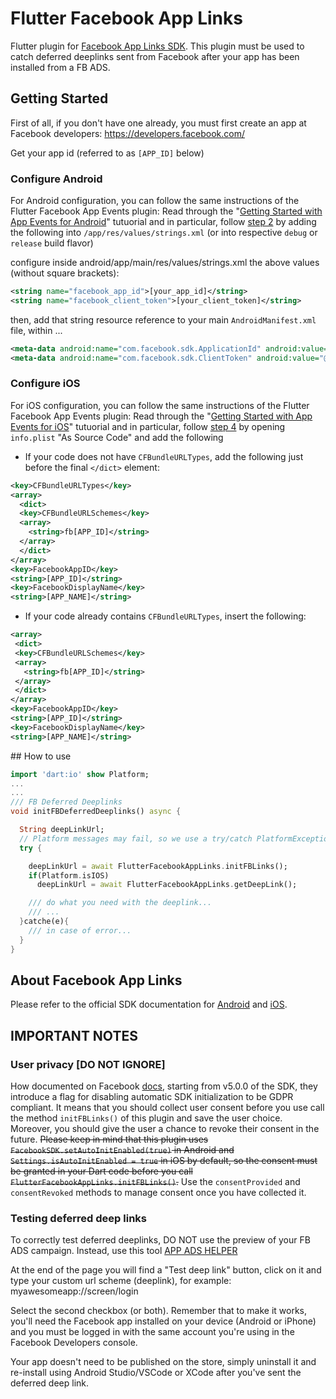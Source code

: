 # Flutter Facebook App Links

Flutter plugin for [Facebook App Links SDK](https://developers.facebook.com/docs/app-ads/deep-linking/). This plugin must be used to catch deferred deeplinks sent from Facebook after your app has been installed from a FB ADS.

## Getting Started

First of all, if you don't have one already, you must first create an app at Facebook developers: https://developers.facebook.com/

Get your app id (referred to as `[APP_ID]` below)


### Configure Android
For Android configuration, you can follow the same instructions of the Flutter Facebook App Events plugin:
Read through the "[Getting Started with App Events for Android](https://developers.facebook.com/docs/app-events/getting-started-app-events-android)" tutuorial and in particular, follow [step 2](https://developers.facebook.com/docs/app-events/getting-started-app-events-android#2--add-your-facebook-app-id) by adding the following into `/app/res/values/strings.xml` (or into respective `debug` or `release` build flavor)

configure inside android/app/main/res/values/strings.xml the above values (without square brackets):
```xml
<string name="facebook_app_id">[your_app_id]</string>
<string name="facebook_client_token">[your_client_token]</string>
```

then, add that string resource reference to your main `AndroidManifest.xml` file, within <application>...</application>

```xml
<meta-data android:name="com.facebook.sdk.ApplicationId" android:value="@string/facebook_app_id" />
<meta-data android:name="com.facebook.sdk.ClientToken" android:value="@string/facebook_client_token"/>
```


### Configure iOS
For iOS configuration, you can follow the same instructions of the Flutter Facebook App Events plugin:
Read through the "[Getting Started with App Events for iOS](https://developers.facebook.com/docs/app-events/getting-started-app-events-ios)" tutuorial and in particular, follow [step 4](https://developers.facebook.com/docs/app-events/getting-started-app-events-ios#plist-config) by opening `info.plist` "As Source Code" and add the following


 * If your code does not have `CFBundleURLTypes`, add the following just before the final `</dict>` element:

```xml
<key>CFBundleURLTypes</key>
<array>
  <dict>
  <key>CFBundleURLSchemes</key>
  <array>
    <string>fb[APP_ID]</string>
  </array>
  </dict>
</array>
<key>FacebookAppID</key>
<string>[APP_ID]</string>
<key>FacebookDisplayName</key>
<string>[APP_NAME]</string>
```

 * If your code already contains `CFBundleURLTypes`, insert the following:

 ```xml
<array>
  <dict>
  <key>CFBundleURLSchemes</key>
  <array>
    <string>fb[APP_ID]</string>
  </array>
  </dict>
</array>
<key>FacebookAppID</key>
<string>[APP_ID]</string>
<key>FacebookDisplayName</key>
<string>[APP_NAME]</string>
 ```

## How to use
```dart
import 'dart:io' show Platform;
...
...
/// FB Deferred Deeplinks
void initFBDeferredDeeplinks() async {

  String deepLinkUrl;
  // Platform messages may fail, so we use a try/catch PlatformException.
  try {

    deepLinkUrl = await FlutterFacebookAppLinks.initFBLinks();
    if(Platform.isIOS)
      deepLinkUrl = await FlutterFacebookAppLinks.getDeepLink();

    /// do what you need with the deeplink...
    /// ...
  }catche(e){
    /// in case of error...
  }
}
```

 ## About Facebook App Links
 Please refer to the official SDK documentation for [Android](https://developers.facebook.com/docs/app-ads/deep-linking/) and [iOS](https://developers.facebook.com/docs/app-ads/deep-linking/).

 ## IMPORTANT NOTES
 
 ### User privacy [DO NOT IGNORE]

 How documented on Facebook [docs](https://developers.facebook.com/docs/app-ads/deep-linking/), starting from v5.0.0 of the SDK, they introduce a flag for disabling automatic SDK initialization to be GDPR compliant.
 It means that you should collect user consent before you use call the method `initFBLinks()` of this plugin and save the user choice. Moreover, you should give the user a chance to revoke their consent in the future.
 ~~Please keep in mind that this plugin uses `FacebookSDK.setAutoInitEnabled(true)` in Android and `Settings.isAutoInitEnabled = true` in iOS by default, so the consent must be granted in your Dart code before you call `FlutterFacebookAppLinks.initFBLinks()`.~~
 Use the `consentProvided` and `consentRevoked` methods to manage consent once you have collected it.


 ### Testing deferred deep links

 To correctly test deferred deeplinks, DO NOT use the preview of your FB ADS campaign.
 Instead, use this tool [APP ADS HELPER](https://developers.facebook.com/tools/app-ads-helper)

 At the end of the page you will find a "Test deep link" button, 
 click on it and type your custom url scheme (deeplink), for example: myawesomeapp://screen/login

 Select the second checkbox (or both). Remember that to make it works, you'll need the Facebook app installed on your device (Android or iPhone) and you must be logged in with the same account you're using in the Facebook Developers console.

 Your app doesn't need to be published on the store, simply uninstall it and re-install using Android Studio/VSCode or XCode after you've sent the deferred deep link.